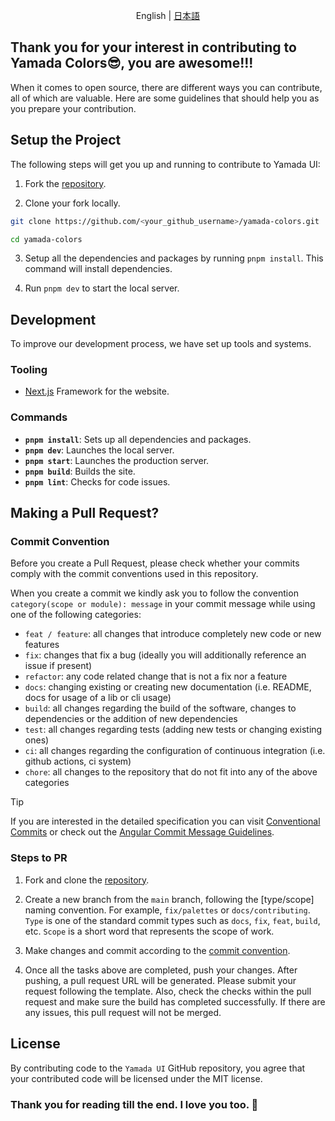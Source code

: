 <p align='center'>
  English | <a href='./CONTRIBUTING.ja.md'>日本語</a>
</p>

## Thank you for your interest in contributing to Yamada Colors😎, you are awesome!!!

When it comes to open source, there are different ways you can contribute, all of which are valuable. Here are some guidelines that should help you as you prepare your contribution.

## Setup the Project

The following steps will get you up and running to contribute to Yamada UI:

1. Fork the [repository](https://github.com/yamada-ui/yamada-colors).

2. Clone your fork locally.

```sh
git clone https://github.com/<your_github_username>/yamada-colors.git

cd yamada-colors
```

3. Setup all the dependencies and packages by running `pnpm install`. This command will install dependencies.

4. Run `pnpm dev` to start the local server.

## Development

To improve our development process, we have set up tools and systems.

### Tooling

- [Next.js](https://nextjs.org/) Framework for the website.

### Commands

- **`pnpm install`**: Sets up all dependencies and packages.
- **`pnpm dev`**: Launches the local server.
- **`pnpm start`**: Launches the production server.
- **`pnpm build`**: Builds the site.
- **`pnpm lint`**: Checks for code issues.

## Making a Pull Request?

### Commit Convention

Before you create a Pull Request, please check whether your commits comply with
the commit conventions used in this repository.

When you create a commit we kindly ask you to follow the convention
`category(scope or module): message` in your commit message while using one of
the following categories:

- `feat / feature`: all changes that introduce completely new code or new features
- `fix`: changes that fix a bug (ideally you will additionally reference an issue if present)
- `refactor`: any code related change that is not a fix nor a feature
- `docs`: changing existing or creating new documentation (i.e. README, docs for usage of a lib or cli usage)
- `build`: all changes regarding the build of the software, changes to dependencies or the addition of new dependencies
- `test`: all changes regarding tests (adding new tests or changing existing ones)
- `ci`: all changes regarding the configuration of continuous integration (i.e. github actions, ci system)
- `chore`: all changes to the repository that do not fit into any of the above categories

> [!TIP]
>
> If you are interested in the detailed specification you can visit [Conventional Commits](https://www.conventionalcommits.org) or check out the [Angular Commit Message Guidelines](https://github.com/angular/angular/blob/22b96b9/CONTRIBUTING.md#-commit-message-guidelines).

### Steps to PR

1. Fork and clone the [repository](https://github.com/yamada-ui/yamada-colors).

2. Create a new branch from the `main` branch, following the [type/scope] naming convention. For example, `fix/palettes` or `docs/contributing`. `Type` is one of the standard commit types such as `docs`, `fix`, `feat`, `build`, etc. `Scope` is a short word that represents the scope of work.

3. Make changes and commit according to the [commit convention](#commit-convention).

4. Once all the tasks above are completed, push your changes. After pushing, a pull request URL will be generated. Please submit your request following the template. Also, check the checks within the pull request and make sure the build has completed successfully. If there are any issues, this pull request will not be merged.

## License

By contributing code to the `Yamada UI` GitHub repository, you agree that your contributed code will be licensed under the MIT license.

### Thank you for reading till the end. I love you too. 💖
